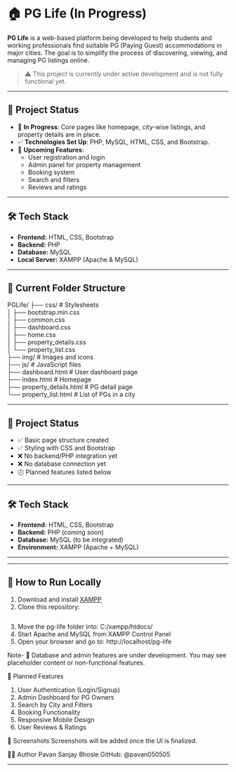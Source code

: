 # 🏠 PG Life (In Progress)

**PG Life** is a web-based platform being developed to help students and working professionals find suitable PG (Paying Guest) accommodations in major cities. The goal is to simplify the process of discovering, viewing, and managing PG listings online.

> ⚠️ This project is currently under active development and is not fully functional yet.

---

## 📌 Project Status

- 🔧 **In Progress**: Core pages like homepage, city-wise listings, and property details are in place.
- ✅ **Technologies Set Up**: PHP, MySQL, HTML, CSS, and Bootstrap.
- 🚧 **Upcoming Features**:
  - User registration and login
  - Admin panel for property management
  - Booking system
  - Search and filters
  - Reviews and ratings

---

## 🛠️ Tech Stack

- **Frontend:** HTML, CSS, Bootstrap
- **Backend:** PHP
- **Database:** MySQL
- **Local Server:** XAMPP (Apache & MySQL)

---

## 📂 Current Folder Structure


PGLife/
├── css/ # Stylesheets                                                                                                                                                                                                                                                              
│ ├── bootstrap.min.css                                                                                                                                                                                                                                                             
│ ├── common.css                                                                                                                                                                                                                                                                    
│ ├── dashboard.css                                                                                                                                                                                                                                                                 
│ ├── home.css                                                                                                                                                                                                                                                                      
│ ├── property_details.css                                                                                                                                                                                                                                                          
│ └── property_list.css                                                                                                                                                                                                                                                             
├── img/ # Images and icons                                                                                                                                                                                                                                                         
├── js/ # JavaScript files                                                                                                                                                                                                                                                          
├── dashboard.html # User dashboard page                                                                                                                                                                                                                                            
├── index.html # Homepage                                                                                                                                                                                                                                                           
├── property_details.html # PG detail page                                                                                                                                                                                                                                          
└── property_list.html # List of PGs in a city

---

## 📌 Project Status

- ✅ Basic page structure created
- ✅ Styling with CSS and Bootstrap
- ❌ No backend/PHP integration yet
- ❌ No database connection yet
- 🕗 Planned features listed below

---

## 🛠️ Tech Stack

- **Frontend:** HTML, CSS, Bootstrap
- **Backend:** PHP (coming soon)
- **Database:** MySQL (to be integrated)
- **Environment:** XAMPP (Apache + MySQL)

---


---

## 🚀 How to Run Locally

1. Download and install [XAMPP](https://www.apachefriends.org/index.html)
2. Clone this repository:
   ```bash git clone https://github.com/pavan050505/pg-life.git
3. Move the pg-life folder into: C:/xampp/htdocs/
4. Start Apache and MySQL from XAMPP Control Panel
5. Open your browser and go to: http://localhost/pg-life
   
Note- 📌 Database and admin features are under development. You may see placeholder content or non-functional features.

📅 Planned Features
1. User Authentication (Login/Signup)
2. Admin Dashboard for PG Owners
3. Search by City and Filters
4. Booking Functionality
5. Responsive Mobile Design
6. User Reviews & Ratings

📸 Screenshots
Screenshots will be added once the UI is finalized.

🧑‍💻 Author
Pavan Sanjay Bhosle
GitHub: @pavan050505

---
